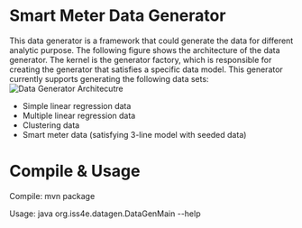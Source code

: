 Smart Meter Data Generator
======================
This data generator is a framework that could generate the data for different analytic purpose. The following figure shows the architecture of the data generator. The kernel is the generator factory, which is responsible for creating the generator that satisfies a specific data model. This generator currently supports generating the following data sets:
![Data Generator Architecutre](https://dl.dropboxusercontent.com/u/8691433/benchmark/img/datagenerator.png "Data generator")

* Simple linear regression data
* Multiple linear regression data
* Clustering data
* Smart meter data (satisfying 3-line model with seeded data)

Compile & Usage
=====================
Compile: mvn package

Usage: java org.iss4e.datagen.DataGenMain --help
